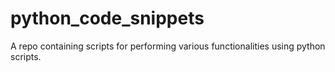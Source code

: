 # python_code_snippets
A repo containing scripts for performing various functionalities using python scripts.
